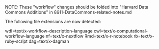 NOTE: These "workflow" changes should be folded into "Harvard Data Commons Additions" in 8611-DataCommons-related-notes.md

The following file extensions are now detected:

wdl=text/x-workflow-description-language
cwl=text/x-computational-workflow-language
nf=text/x-nextflow
Rmd=text/x-r-notebook
rb=text/x-ruby-script
dag=text/x-dagman
